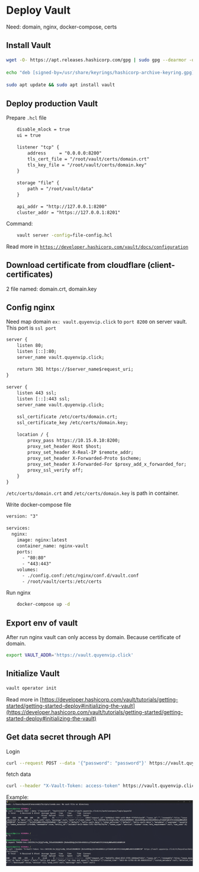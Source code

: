 # Deploy Vault

Need: domain, nginx, docker-compose, certs

## Install Vault

```bash
wget -O- https://apt.releases.hashicorp.com/gpg | sudo gpg --dearmor -o /usr/share/keyrings/hashicorp-archive-keyring.gpg

echo "deb [signed-by=/usr/share/keyrings/hashicorp-archive-keyring.gpg] https://apt.releases.hashicorp.com $(lsb_release -cs) main" | sudo tee /etc/apt/sources.list.d/hashicorp.list

sudo apt update && sudo apt install vault
```

## Deploy production Vault

Prepare `.hcl` file

```hcl
    disable_mlock = true
    ui = true

    listener "tcp" {
        address     = "0.0.0.0:8200"
        tls_cert_file = "/root/vault/certs/domain.crt"
        tls_key_file = "/root/vault/certs/domain.key"
    }

    storage "file" {
        path = "/root/vault/data"
    }

    api_addr = "http://127.0.0.1:8200"
    cluster_addr = "https://127.0.0.1:8201"
```

Command:

```bash
    vault server -config=file-config.hcl
```

Read more in [`https://developer.hashicorp.com/vault/docs/configuration`](https://developer.hashicorp.com/vault/docs/configuration)

## Download certificate from cloudflare (client-certificates)

2 file named: domain.crt, domain.key

## Config nginx

Need map domain `ex: vault.quyenvip.click` to `port 8200` on server vault. This port is `ssl port`

```
server {
    listen 80;
    listen [::]:80;
    server_name vault.quyenvip.click;

    return 301 https://$server_name$request_uri;
}

server {
    listen 443 ssl;
    listen [::]:443 ssl;
    server_name vault.quyenvip.click;

    ssl_certificate /etc/certs/domain.crt;
    ssl_certificate_key /etc/certs/domain.key;

    location / {
        proxy_pass https://10.15.0.10:8200;
        proxy_set_header Host $host;
        proxy_set_header X-Real-IP $remote_addr;
        proxy_set_header X-Forwarded-Proto $scheme;
        proxy_set_header X-Forwarded-For $proxy_add_x_forwarded_for;
        proxy_ssl_verify off;
    }
}
```

`/etc/certs/domain.crt` and `/etc/certs/domain.key` is path in container.

Write docker-compose file

```
version: "3"

services:
  nginx:
    image: nginx:latest
    container_name: nginx-vault
    ports:
      - "80:80"
      - "443:443"
    volumes:
      - ./config.conf:/etc/nginx/conf.d/vault.conf
      - /root/vault/certs:/etc/certs
```

Run nginx

```bash
    docker-compose up -d
```

## Export env of vault

After run nginx vault can only access by domain. Because certificate of domain.

```bash
export VAULT_ADDR='https://vault.quyenvip.click'
```

## Initialize Vault

```bash
vault operator init
```

Read more in [https://developer.hashicorp.com/vault/tutorials/getting-started/getting-started-deploy#initializing-the-vault](https://developer.hashicorp.com/vault/tutorials/getting-started/getting-started-deploy#initializing-the-vault)

## Get data secret through API

Login

```bash
curl --request POST --data '{"password": "password"}' https://vault.quyenvip.click/v1/auth/userpass/login/username
```

fetch data

```bash
curl --header "X-Vault-Token: access-token" https://vault.quyenvip.click/v1/path_to_data
```

Example:
![Example](img/Login-getdata-API-%20vault.png)
